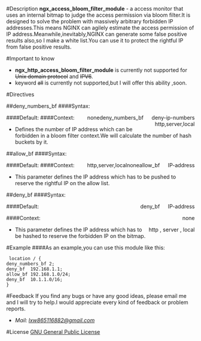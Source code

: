 #Description
**ngx_access_bloom_filter_module** - a access monitor that uses an internal bitmap to judge the access permission via bloom filter.It is designed to solve the problem with massively arbitrary forbidden IP addresses.This means NGINX can agilely estimate the access permission of IP address.Meanwhile,inevitably,NGINX can generate some false positive results also,so I make a white list.You can use it to protect the rightful IP from false positive results.

#Important to know
* **ngx_http_access_bloom_filter_module** is currently not supported for ~~Unix domain protocol~~ and ~~IPV6~~.
* keyword ~~all~~ is currently not supported,but I will offer this ability ,soon.

#Directives

##deny_numbers_bf
####Syntax:<div style="display: inline;float:right">deny_numbers_bf &ensp;&ensp; deny-ip-numbers</div>
####Default:<div style="float:right">none</div>
####Context:<div style="float:right">http,server,local</div>
* Defines the number of IP address which can be forbidden in a bloom filter context.We will calculate the number of hash buckets by it.

##allow_bf
####Syntax:<div style="display: inline;float:right">allow_bf &ensp;&ensp; IP-address</div>
####Default:<div style="float:right">none</div>
####Context:<div style="float:right">http,server,local</div>
* This parameter defines the IP address which has to be pushed to reserve the rightful IP on the allow list.

##deny_bf
####Syntax:<div style="float:right">deny_bf &ensp;&ensp; IP-address</div>

####Default:<div style="float:right">none</div>

####Context:<div style="float:right">http , server , local</div>
* This parameter defines the IP address which has to be hashed to reserve the forbidden IP on the bitmap.

#Example
####As an example,you can use this module like this:

```
 location / {
deny_numbers_bf 2;
deny_bf  192.168.1.1;
allow_bf 192.168.1.0/24;
deny_bf  10.1.1.0/16;
}

```
#Feedback
If you find any bugs or have any good ideas, please email me and I will try to help.I would appreciate every kind of feedback or problem reports.  
* *Mail: lxw865116882@gmail.com*

#License
[GNU General Public License](http://www.gnu.org/licenses/gpl.html)


